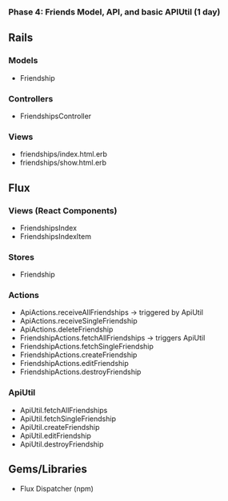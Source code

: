 ### Phase 4: Friends Model, API, and basic APIUtil (1 day)

## Rails
### Models
* Friendship

### Controllers
* FriendshipsController

### Views
* friendships/index.html.erb
* friendships/show.html.erb

## Flux
### Views (React Components)
* FriendshipsIndex
* FriendshipsIndexItem

### Stores
* Friendship

### Actions
* ApiActions.receiveAllFriendships -> triggered by ApiUtil
* ApiActions.receiveSingleFriendship
* ApiActions.deleteFriendship
* FriendshipActions.fetchAllFriendships -> triggers ApiUtil
* FriendshipActions.fetchSingleFriendship
* FriendshipActions.createFriendship
* FriendshipActions.editFriendship
* FriendshipActions.destroyFriendship

### ApiUtil
* ApiUtil.fetchAllFriendships
* ApiUtil.fetchSingleFriendship
* ApiUtil.createFriendship
* ApiUtil.editFriendship
* ApiUtil.destroyFriendship

## Gems/Libraries
* Flux Dispatcher (npm)
